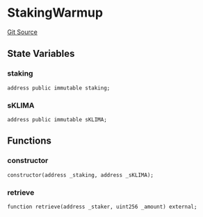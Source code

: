 # StakingWarmup
[Git Source](https://github.com/KlimaDAO/klimadao-solidity/blob/29fd912e7e35bfd36ad9c6e57c2a312d3aed3640/src/protocol/staking/regular/StakingWarmup.sol)


## State Variables
### staking

```solidity
address public immutable staking;
```


### sKLIMA

```solidity
address public immutable sKLIMA;
```


## Functions
### constructor


```solidity
constructor(address _staking, address _sKLIMA);
```

### retrieve


```solidity
function retrieve(address _staker, uint256 _amount) external;
```

